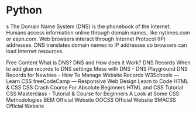 # Python
s
The Domain Name System (DNS) is the phonebook of the Internet. Humans access information online through domain names, like nytimes.com or espn.com. Web browsers interact through Internet Protocol (IP) addresses. DNS translates domain names to IP addresses so browsers can load Internet resources.

<ResourceGroupTitle>Free Content</ResourceGroupTitle>
<BadgeLink colorScheme='yellow' badgeText='Read' href='https://www.cloudflare.com/en-gb/learning/dns/what-is-dns/'>What is DNS?</BadgeLink>
<BadgeLink badgeText='Watch' href='https://www.youtube.com/watch?v=Wj0od2ag5sk'>DNS and How does it Work?</BadgeLink>
<BadgeLink badgeText='Watch' href='https://www.youtube.com/watch?v=7lxgpKh_fRY'>DNS Records</BadgeLink>
<BadgeLink badgeText='Watch' href='https://www.youtube.com/watch?v=e48AyJOA9W8'>When to add glue records to DNS settings</BadgeLink>
<BadgeLink colorScheme='green' badgeText='Visit' href='https://messwithdns.net/'>Mess with DNS - DNS Playground</BadgeLink>
<BadgeLink badgeText='Watch' href='https://www.youtube.com/watch?v=YV5tkQYcvfg'>DNS Records for Newbies - How To Manage Website Records</BadgeLink>
<BadgeLink colorScheme='yellow' badgeText='Read' href='https://www.w3schools.com/css/'>W3Schools — Learn CSS</BadgeLink>
<BadgeLink colorScheme='yellow' badgeText='Read' href='https://www.freecodecamp.org/learn/responsive-web-design/'>freeCodeCamp — Responsive Web Design</BadgeLink>
<BadgeLink colorScheme='yellow' badgeText='Read' href='https://learn.shayhowe.com/html-css/building-your-first-web-page/'>Learn to Code HTML & CSS</BadgeLink>
<BadgeLink colorScheme='green' badgeText='Course' href='https://www.youtube.com/watch?v=yfoY53QXEnI'>CSS Crash Course For Absolute Beginners</BadgeLink>
<BadgeLink colorScheme='green' badgeText='Course' href='https://www.youtube.com/watch?v=D-h8L5hgW-w'>HTML and CSS Tutorial</BadgeLink>
<BadgeLink colorScheme='green' badgeText='Course' href='https://www.youtube.com/watch?v=FqmB-Zj2-PA'>CSS Masterclass - Tutorial & Course for Beginners</BadgeLink>
<BadgeLink colorScheme='yellow' badgeText='Read' href='https://www.webfx.com/blog/web-design/css-methodologies/'>A Look at Some CSS Methodologies</BadgeLink>
<BadgeLink colorScheme='blue' badgeText='Official Website' href='https://en.bem.info'>BEM Official Website</BadgeLink>
<BadgeLink colorScheme='blue' badgeText='Official Website' href='http://oocss.org/'>OOCSS Official Website</BadgeLink>
<BadgeLink colorScheme='blue' badgeText='Official Website' href='http://smacss.com/'>SMACSS Official Website</BadgeLink>